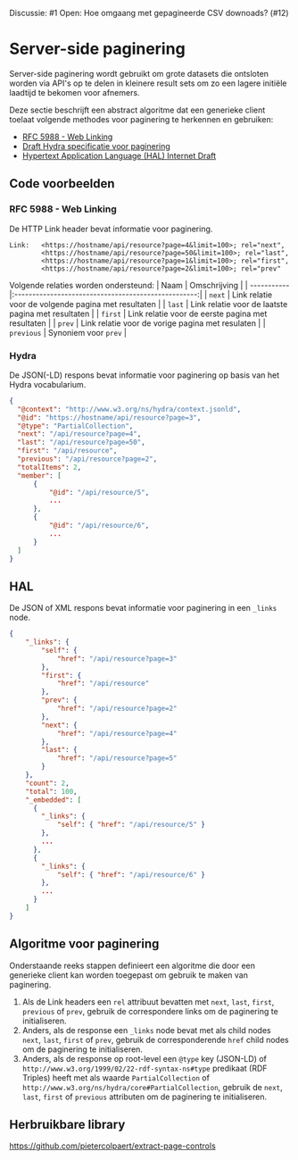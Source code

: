 Discussie: #1
Open: Hoe omgaang met gepagineerde CSV downoads? (#12)

# Server-side paginering

Server-side paginering wordt gebruikt om grote datasets die ontsloten worden via API's op te delen in kleinere result sets om zo een lagere initiële laadtijd te bekomen voor afnemers.

Deze sectie beschrijft een abstract algoritme dat een generieke client toelaat volgende methodes voor paginering te herkennen en gebruiken:

+ [RFC 5988 - Web Linking](https://tools.ietf.org/html/rfc5988)
+ [Draft Hydra specificatie voor paginering](https://github.com/HydraCG/Specifications/blob/master/drafts/use-cases/3.2.pagination.md)
+ [Hypertext Application Language (HAL) Internet Draft](http://stateless.co/hal_specification.html)

## Code voorbeelden

### RFC 5988 - Web Linking

De HTTP Link header bevat informatie voor paginering.

```
Link: 	<https://hostname/api/resource?page=4&limit=100>; rel="next",
  		<https://hostname/api/resource?page=50&limit=100>; rel="last",
  		<https://hostname/api/resource?page=1&limit=100>; rel="first",
  		<https://hostname/api/resource?page=2&limit=100>; rel="prev"
```

Volgende relaties worden ondersteund:
| Naam        | Omschrijving                                        |
| ----------- |:---------------------------------------------------:|
| `next`      | Link relatie voor de volgende pagina met resultaten |
| `last`      | Link relatie voor de laatste pagina met resultaten  |
| `first`     | Link relatie voor de eerste pagina met resultaten   |
| `prev`      | Link relatie voor de vorige pagina met resulaten    |
| `previous`  | Synoniem voor `prev`                                |

### Hydra

De JSON(-LD) respons bevat informatie voor paginering op basis van het Hydra vocabularium.

```json
{
  "@context": "http://www.w3.org/ns/hydra/context.jsonld",
  "@id": "https://hostname/api/resource?page=3",
  "@type": "PartialCollection",
  "next": "/api/resource?page=4",
  "last": "/api/resource?page=50",
  "first": "/api/resource",
  "previous": "/api/resource?page=2",
  "totalItems": 2,
  "member": [
      {
          "@id": "/api/resource/5",
          ...
      },
      {
          "@id": "/api/resource/6",
          ...
      }
  ]
}
```

## HAL

De JSON of XML respons bevat informatie voor paginering in een `_links` node.

```json
{
    "_links": {
        "self": {
            "href": "/api/resource?page=3"
        },
        "first": {
            "href": "/api/resource"
        },
        "prev": {
            "href": "/api/resource?page=2"
        },
        "next": {
            "href": "/api/resource?page=4"
        },
        "last": {
            "href": "/api/resource?page=5"
        }
    },
    "count": 2,
    "total": 100,
    "_embedded": [
      {
		"_links": {
        	"self": { "href": "/api/resource/5" }
        },
        ...
      },
      {
		"_links": {
        	"self": { "href": "/api/resource/6" }
        },
        ...
      }
    ]
}
```

## Algoritme voor paginering

Onderstaande reeks stappen definieert een algoritme die door een generieke client kan worden toegepast om gebruik te maken van paginering.

1. Als de Link headers een `rel` attribuut bevatten met `next`, `last`, `first`, `previous` of `prev`, gebruik de correspondere links om de paginering te initialiseren.
2. Anders, als de response een `_links` node bevat met als child nodes `next`, `last`, `first` of `prev`, gebruik de corresponderende `href` child nodes om de paginering te initialiseren.
3. Anders, als de response op root-level een `@type` key (JSON-LD) of `http://www.w3.org/1999/02/22-rdf-syntax-ns#type` predikaat (RDF Triples) heeft met als waarde `PartialCollection` of `http://www.w3.org/ns/hydra/core#PartialCollection`, gebruik de `next`, `last`, `first` of `previous` attributen om de paginering te initialiseren.

## Herbruikbare library

https://github.com/pietercolpaert/extract-page-controls